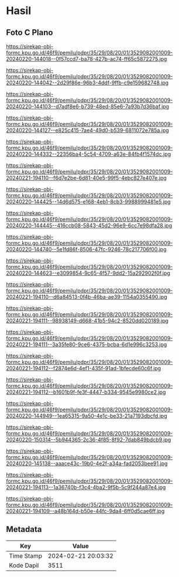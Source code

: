 # Hasil

## Foto C Plano

https://sirekap-obj-formc.kpu.go.id/46f9/pemilu/pdpr/35/29/08/20/01/3529082001009-20240220-144018--0f57ccd7-ba78-427b-ac74-ff65c5872275.jpg

https://sirekap-obj-formc.kpu.go.id/46f9/pemilu/pdpr/35/29/08/20/01/3529082001009-20240220-144042--2d29f86e-96b3-4ddf-9ffb-c9e159682748.jpg

https://sirekap-obj-formc.kpu.go.id/46f9/pemilu/pdpr/35/29/08/20/01/3529082001009-20240220-144103--d7adf8e6-b739-48ed-85e6-7a93b7d36baf.jpg

https://sirekap-obj-formc.kpu.go.id/46f9/pemilu/pdpr/35/29/08/20/01/3529082001009-20240220-144127--e825c415-7ae4-49d0-b539-6811072e785a.jpg

https://sirekap-obj-formc.kpu.go.id/46f9/pemilu/pdpr/35/29/08/20/01/3529082001009-20240220-144332--22356ba4-5c54-4709-a63e-84fb4f1574dc.jpg

https://sirekap-obj-formc.kpu.go.id/46f9/pemilu/pdpr/35/29/08/20/01/3529082001009-20240221-194110--f6d7e2be-6d81-40e5-99f5-4ebc827e407e.jpg

https://sirekap-obj-formc.kpu.go.id/46f9/pemilu/pdpr/35/29/08/20/01/3529082001009-20240220-144425--14d6d575-e168-4eb1-8cb3-9988999481e5.jpg

https://sirekap-obj-formc.kpu.go.id/46f9/pemilu/pdpr/35/29/08/20/01/3529082001009-20240220-144445--416ccb08-5843-45d2-96e9-6cc7e98dfa28.jpg

https://sirekap-obj-formc.kpu.go.id/46f9/pemilu/pdpr/35/29/08/20/01/3529082001009-20240220-144740--5e1fd86f-8506-47fc-9246-78c217706f00.jpg

https://sirekap-obj-formc.kpu.go.id/46f9/pemilu/pdpr/35/29/08/20/01/3529082001009-20240220-144623--e3099854-9c65-4f57-9dd2-15a292902f0f.jpg

https://sirekap-obj-formc.kpu.go.id/46f9/pemilu/pdpr/35/29/08/20/01/3529082001009-20240221-194110--d6a84513-0f4b-46ba-ae39-1154a0355490.jpg

https://sirekap-obj-formc.kpu.go.id/46f9/pemilu/pdpr/35/29/08/20/01/3529082001009-20240221-194111--98938149-d668-41b5-94c2-8520dd020189.jpg

https://sirekap-obj-formc.kpu.go.id/46f9/pemilu/pdpr/35/29/08/20/01/3529082001009-20240221-194111--3a35fe80-9ce6-4375-bcba-6d1e996c3253.jpg

https://sirekap-obj-formc.kpu.go.id/46f9/pemilu/pdpr/35/29/08/20/01/3529082001009-20240221-194112--f2874e6d-4ef1-435f-91ad-1bfecde60c6f.jpg

https://sirekap-obj-formc.kpu.go.id/46f9/pemilu/pdpr/35/29/08/20/01/3529082001009-20240221-194112--b1601b9f-fe3f-4447-b334-9545e9980ce2.jpg

https://sirekap-obj-formc.kpu.go.id/46f9/pemilu/pdpr/35/29/08/20/01/3529082001009-20240220-144949--1ea65315-9a50-4e1c-be33-21a7193dbcfd.jpg

https://sirekap-obj-formc.kpu.go.id/46f9/pemilu/pdpr/35/29/08/20/01/3529082001009-20240220-150314--5b944365-2c36-4f85-8f92-7dab849bdcb9.jpg

https://sirekap-obj-formc.kpu.go.id/46f9/pemilu/pdpr/35/29/08/20/01/3529082001009-20240220-145138--aaace43c-19b0-4e2f-a34a-fad2053bee91.jpg

https://sirekap-obj-formc.kpu.go.id/46f9/pemilu/pdpr/35/29/08/20/01/3529082001009-20240221-194113--1a36740b-f3c4-4ba2-9f5b-5c9f244a87e4.jpg

https://sirekap-obj-formc.kpu.go.id/46f9/pemilu/pdpr/35/29/08/20/01/3529082001009-20240221-194109--a48b164d-b50e-44fc-9da4-6ff0d5cae6ff.jpg


## Metadata

| Key        | Value               |
| ---------- | ------------------- |
| Time Stamp | 2024-02-21 20:03:32 |
| Kode Dapil | 3511                |



